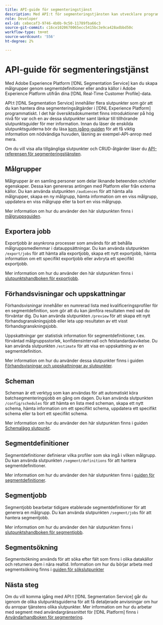 ```yaml
---
title: API-guide för segmenteringstjänst
description: Med API:t för segmenteringstjänsten kan utvecklare programmässigt hantera segmenteringsåtgärder i Adobe Experience Platform. Följ den här användarhandboken om du vill lära dig hur du utför viktiga åtgärder med API:t.
role: Developer
exl-id: cebecaf3-9746-4b0b-9c50-11789fba66c3
source-git-commit: c16ce1020670065ecc5415bc3e9ca428adbbd50c
workflow-type: tm+mt
source-wordcount: '556'
ht-degree: 2%

---
```


# API-guide för segmenteringstjänst

Med Adobe Experience Platform [!DNL Segmentation Service] kan du skapa målgrupper genom segmentdefinitioner eller andra källor i Adobe Experience Platform utifrån dina [!DNL Real-Time Customer Profile]-data.

API:t [!DNL Segmentation Service] innehåller flera slutpunkter som gör att du kan hantera dina segmenteringsåtgärder i [!DNL Experience Platform] programmatiskt. I det här översiktsdokumentet finns introduktioner på hög nivå för var och en av dessa slutpunkter samt länkar till tillhörande slutpunktsguider för mer information. Innan du läser de enskilda slutpunktsguiderna bör du läsa [kom igång-guiden](./getting-started.md) för att få viktig information om nödvändiga huvuden, läsning av exempel-API-anrop med mera.

Om du vill visa alla tillgängliga slutpunkter och CRUD-åtgärder läser du [API-referensen för segmenteringstjänsten](https://www.adobe.io/experience-platform-apis/references/segmentation/).

## Målgrupper

Målgrupper är en samling personer som delar liknande beteenden och/eller egenskaper. Dessa kan genereras antingen med Platform eller från externa källor. Du kan använda slutpunkten `/audiences` för att hämta alla målgrupper, skapa en ny målgrupp, hämta information om en viss målgrupp, uppdatera en viss målgrupp eller ta bort en viss målgrupp.

Mer information om hur du använder den här slutpunkten finns i [målgruppsguiden](./audiences.md).

## Exportera jobb

Exportjobb är asynkrona processer som används för att behålla målgruppsmedlemmar i datauppsättningar. Du kan använda slutpunkten `/export/jobs` för att hämta alla exportjobb, skapa ett nytt exportjobb, hämta information om ett specifikt exportjobb eller avbryta ett specifikt exportjobb.

Mer information om hur du använder den här slutpunkten finns i [slutpunktshandboken för exportjobb](./export-jobs.md).

## Förhandsvisningar och uppskattningar

Förhandsvisningar innehåller en numrerad lista med kvalificeringsprofiler för en segmentdefinition, som gör att du kan jämföra resultaten med vad du förväntar dig. Du kan använda slutpunkten `/preview` för att skapa ett nytt förhandsgranskningsjobb eller leta upp resultaten av ett visst förhandsgranskningsjobb.

Uppskattningar ger statistisk information för segmentdefinitioner, t.ex. förväntad målgruppsstorlek, konfidensintervall och felstandardavvikelse. Du kan använda slutpunkten `/estimate` för att visa en uppskattning av en segmentdefinition.

Mer information om hur du använder dessa slutpunkter finns i guiden [Förhandsvisningar och uppskattningar av slutpunkter](./previews-and-estimates.md).

## Scheman

Scheman är ett verktyg som kan användas för att automatiskt köra batchsegmenteringsjobb en gång om dagen. Du kan använda slutpunkten `/config/schedules` för att hämta en lista med scheman, skapa ett nytt schema, hämta information om ett specifikt schema, uppdatera ett specifikt schema eller ta bort ett specifikt schema.

Mer information om hur du använder den här slutpunkten finns i guiden [Schemalägg slutpunkt](./schedules.md).

## Segmentdefinitioner

Segmentdefinitioner definierar vilka profiler som ska ingå i vilken målgrupp. Du kan använda slutpunkten `/segment/definitions` för att hantera segmentdefinitioner.

Mer information om hur du använder den här slutpunkten finns i [guiden för segmentdefinitioner](./segment-definitions.md).

## Segmentjobb

Segmentjobb bearbetar tidigare etablerade segmentdefinitioner för att generera en målgrupp. Du kan använda slutpunkten `/segment/jobs` för att hantera segmentjobb.

Mer information om hur du använder den här slutpunkten finns i [slutpunktshandboken för segmentjobb](./segment-jobs.md).

## Segmentsökning

Segmentsökning används för att söka efter fält som finns i olika datakällor och returnera dem i nära realtid. Information om hur du börjar arbeta med segmentsökning finns i [guiden för sökslutpunkter](segment-search.md)

## Nästa steg

Om du vill komma igång med API:t [!DNL Segmentation Service] går du igenom de olika slutpunktsguiderna för att få detaljerade anvisningar om hur du anropar tjänstens olika slutpunkter. Mer information om hur du arbetar med segment med användargränssnittet för [!DNL Platform] finns i [Användarhandboken för segmentering](../ui/overview.md).
